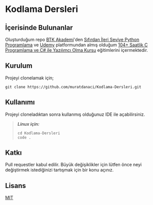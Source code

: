 # Kodlama Dersleri

## İçerisinde Bulunanlar

Oluşturduğum repo [BTK Akademi](https://www.btkakademi.gov.tr/)'den [Sıfırdan İleri Seviye Python Programlama](https://www.btkakademi.gov.tr/portal/course/sifirdan-ileri-seviye-python-programlama-5877) ve [Udemy](https://www.udemy.com) platformundan almış olduğum [104+ Saatlik C Programlama ve C# ile Yazılımcı Olma Kursu](https://www.udemy.com/course/yazilimci-olma-kursu/) eğitimlerini içermektedir. 

## Kurulum

Projeyi clonelamak için;

`git clone https://github.com/muratdanaci/Kodlama-Dersleri.git`

## Kullanımı

Projeyi cloneladıktan sonra kullanmış olduğunuz IDE ile açabilirsiniz.

> __*Linux için:*__
>
> ```
> cd Kodlama-Dersleri
> code .
> ```
>
> 

## Katkı

Pull requestler kabul edilir. Büyük değişiklikler için lütfen önce neyi değiştirmek istediğinizi tartışmak için bir konu açınız.

## Lisans

[MIT](https://choosealicense.com/licenses/mit/) 

